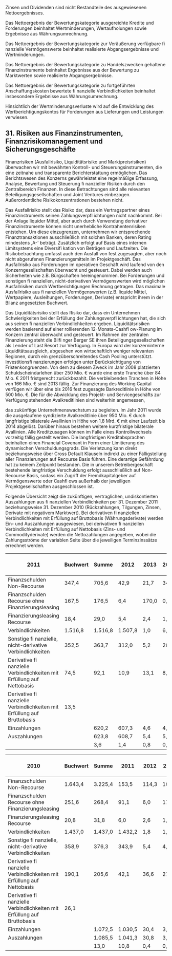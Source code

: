 Zinsen und Dividenden sind nicht Bestandteile des ausgewiesenen Nettoergebnisses.

Das Nettoergebnis der Bewertungskategorie ausgereichte Kredite und Forderungen beinhaltet Wertminderungen, Wertaufholungen sowie Ergebnisse aus Währungsumrechnung.

Das Nettoergebnis der Bewertungskategorie zur Veräußerung verfügbare fi  nanzielle Vermögenswerte beinhaltet realisierte Abgangsergebnisse und Wertminderungen.

Das Nettoergebnis der Bewertungskategorie zu Handelszwecken gehaltene Finanzinstrumente beinhaltet Ergebnisse aus der Bewertung zu Marktwerten sowie realisierte Abgangsergebnisse.

Das Nettoergebnis der Bewertungskategorie zu fortgeführten Anschaffungskosten bewertete fi  nanzielle Verbindlichkeiten beinhaltet insbesondere Ergebnisse aus Währungsumrechnung.

Hinsichtlich der Wertminderungsverluste wird auf die Entwicklung des Wertberichtigungskontos für Forderungen aus Lieferungen und Leistungen verwiesen.

## 31. Risiken aus Finanzinstrumenten, Finanzrisikomanagement und Sicherungsgeschäfte

Finanzrisiken (Ausfallrisiko, Liquiditätsrisiko und Marktpreisrisiken) überwachen wir mit bewährten Kontroll- und Steuerungsinstrumenten, die eine zeitnahe und transparente Berichterstattung ermöglichen. Das Berichtswesen des Konzerns gewährleistet eine regelmäßige Erfassung, Analyse, Bewertung und Steuerung fi  nanzieller Risiken durch den Zentralbereich  Finanzen.  In  diese  Betrachtungen  sind  alle  relevanten  Beteiligungsgesellschaften  und  Joint Ventures  einbezogen. Außerordentliche Risikokonzentrationen bestehen nicht.

Das Ausfallrisiko stellt das Risiko dar, dass ein Vertragspartner eines Finanzinstruments seinen Zahlungsverpfl  ichtungen nicht nachkommt. Bei der Anlage liquider Mittel, aber auch durch Verwendung derivativer Finanzinstrumente können nicht unerhebliche Kontrahentenrisiken entstehen. Um diese einzugrenzen, unternehmen wir entsprechende Finanztransaktionen ausschließlich mit solchen Banken, deren Rating mindestens ,A-' beträgt. Zusätzlich erfolgt auf Basis eines internen Limitsystems eine Diversifi  kation von Beträgen und Laufzeiten. Die Risikobetrachtung umfasst auch den Ausfall von fest zugesagten, aber noch nicht abgerufenen Finanzierungsmitteln im Projektgeschäft. Das Ausfallrisiko aus Forderungen im operativen Geschäft wird laufend von den Konzerngesellschaften überwacht und gesteuert. Dabei werden auch Sicherheiten wie z.B. Bürgschaften hereingenommen. Bei Forderungen und sonstigen fi  nanziellen, nicht-derivativen Vermögenswerten wird möglichen Ausfallrisiken durch Wertberichtigungen Rechnung getragen. Das maximale Ausfallrisiko aus fi  nanziellen Vermögenswerten (z.B. liquide Mittel, Wertpapiere, Ausleihungen, Forderungen, Derivate) entspricht ihrem in der Bilanz angesetzten Buchwert.

Das Liquiditätsrisiko stellt das Risiko dar, dass ein Unternehmen Schwierigkeiten bei der Erfüllung der Zahlungsverpfl  ichtungen hat, die sich aus seinen fi  nanziellen Verbindlichkeiten ergeben. Liquiditätsrisiken werden basierend auf einer rollierenden 12-Monats-Cashfl  ow-Planung im Konzern zentral überwacht und gesteuert. Im Rahmen der zentralen Finanzierung steht die Bilfi  nger Berger SE ihren Beteiligungsgesellschaften als Lender of Last Resort zur Verfügung. In Europa wird der konzerninterne  Liquiditätsausgleich,  abgesehen  von  wirtschaftlich  weniger  relevanten  Regionen,  durch  ein  grenzüberschreitendes Cash Pooling unterstützt. Investitionsfi  nanzierungen erfolgen unter Berücksichtigung von Fristenkongruenzen. Von dem zu diesem Zweck im Jahr 2008 platzierten Schuldscheindarlehen über 250 Mio. € wurde eine erste Tranche über 84 Mio. € 2011 fristgerecht zurückbezahlt. Die verbleibenden Tranchen in Höhe von 166 Mio. € sind 2013 fällig. Zur Finanzierung des Working Capital verfügen wir über eine bis 2016 fest zugesagte Barkreditlinie in Höhe von 500 Mio. €. Die für die Abwicklung des Projekt- und Servicegeschäfts zur Verfügung stehenden Avalkreditlinien sind weiterhin angemessen,

das zukünftige Unternehmenswachstum zu begleiten. Im Jahr 2011 wurde die ausgelaufene syndizierte Avalkreditlinie über 950 Mio. € durch langfristige bilaterale Avallinien in Höhe von 1,8 Mrd. € mit einer Laufzeit bis 2014 abgelöst. Darüber hinaus bestehen weitere kurzfristige bilaterale Avallinien. Alle Kreditzusagen können im Falle eines Kontrollwechsels vorzeitig fällig gestellt werden. Die langfristigen Kreditabsprachen beinhalten einen Financial Covenant in Form einer Limitierung des dynamischen Verschuldungsgrads. Die Verletzung kann direkt beziehungsweise über Cross Default Klauseln indirekt zu einer Fälligstellung aller Finanzierungen auf Recourse Basis führen. Eine derartige Gefährdung hat zu keinem Zeitpunkt bestanden. Die in unserem Betreibergeschäft bestehende langfristige Verschuldung erfolgt ausschließlich auf Non-Recourse Basis, sodass ein Zugriff der Fremdkapitalgeber auf Vermögenswerte oder Cashfl  ows außerhalb der jeweiligen Projektgesellschaften ausgeschlossen ist.

Folgende  Übersicht  zeigt  die  zukünftigen,  vertraglichen,  undiskontierten  Auszahlungen  aus  fi  nanziellen Verbindlichkeiten  per  31.  Dezember  2011  beziehungsweise  31.  Dezember  2010  (Rückzahlungen, Tilgungen,  Zinsen,  Derivate  mit  negativem Marktwert). Bei derivativen fi  nanziellen Verbindlichkeiten mit Erfüllung auf Bruttobasis (Währungsderivate) werden Ein- und Auszahlungen ausgewiesen, bei derivativen fi  nanziellen Verbindlichkeiten mit Erfüllung auf Nettobasis (Zins- und Commodityderivate) werden die Nettozahlungen angegeben, wobei die Zahlungsströme der variablen Seite über die jeweiligen Terminzinssätze errechnet werden.

| 2011                                                                     | Buchwert   | Summe   | 2012    | 2013   | 2014   | 2015 2018 -   | > 2018   |
|--------------------------------------------------------------------------|------------|---------|---------|--------|--------|---------------|----------|
| Finanzschulden Non-Recourse                                              | 347,4      | 705,6   | 42,9    | 21,7   | 34,2   | 85,8          | 521,0    |
| Finanzschulden Recourse ohne Finanzierungsleasing                        | 167,5      | 176,5   | 6,4     | 170,0  | 0,1    | 0,0           | 0,0      |
| Finanzierungsleasing Recourse                                            | 18,4       | 29,0    | 5,4     | 2,4    | 1,4    | 4,3           | 15,5     |
| Verbindlichkeiten                                                        | 1.516,8    | 1.516,8 | 1.507,8 | 1,0    | 6,3    | 1,6           | 0,1      |
| Sonstige fi  nanzielle, nicht-derivative Verbindlichkeiten               | 352,5      | 363,7   | 312,0   | 5,2    | 28,8   | 6,6           | 11,1     |
| Derivative fi  nanzielle Verbindlichkeiten  mit Erfüllung auf Nettobasis | 74,5       | 92,1    | 10,9    | 13,1   | 8,3    | 21,0          | 38,8     |
| Derivative fi  nanzielle Verbindlichkeiten mit Erfüllung auf Bruttobasis | 13,5       |         |         |        |        |               |          |
| Einzahlungen                                                             |            | 620,2   | 607,3   | 4,6    | 4,8    | 3,5           | 0,0      |
| Auszahlungen                                                             |            | 623,8   | 608,7   | 5,4    | 5,7    | 4,0           | 0,0      |
|                                                                          |            | 3,6     | 1,4     | 0,8    | 0,9    | 0,5           | 0,0      |

| 2010                                                                     | Buchwert   | Summe   | 2011    | 2012   | 2013   | 2014 2017 -   | > 2017   |
|--------------------------------------------------------------------------|------------|---------|---------|--------|--------|---------------|----------|
| Finanzschulden Non-Recourse                                              | 1.643,4    | 3.225,4 | 153,5   | 114,3  | 108,9  | 557,8         | 2.290,9  |
| Finanzschulden Recourse ohne Finanzierungsleasing                        | 251,6      | 268,4   | 91,1    | 6,0    | 171,1  | 0,1           | 0,1      |
| Finanzierungsleasing Recourse                                            | 20,8       | 31,8    | 6,0     | 2,6    | 1,9    | 4,6           | 16,7     |
| Verbindlichkeiten                                                        | 1.437,0    | 1.437,0 | 1.432,2 | 1,8    | 1,2    | 1,3           | 0,5      |
| Sonstige fi  nanzielle, nicht-derivative Verbindlichkeiten               | 358,9      | 376,3   | 343,9   | 5,4    | 4,4    | 3,0           | 19,6     |
| Derivative fi  nanzielle Verbindlichkeiten  mit Erfüllung auf Nettobasis | 190,1      | 205,6   | 42,1    | 36,6   | 27,3   | 43,2          | 56,4     |
| Derivative fi  nanzielle Verbindlichkeiten mit Erfüllung auf Bruttobasis | 26,1       |         |         |        |        |               |          |
| Einzahlungen                                                             |            | 1.072,5 | 1.030,5 | 30,4   | 3,4    | 8,2           | 0,0      |
| Auszahlungen                                                             |            | 1.085,5 | 1.041,3 | 30,8   | 3,9    | 9,5           | 0,0      |
|                                                                          |            | 13,0    | 10,8    | 0,4    | 0,5    | 1,3           | 0,0      |